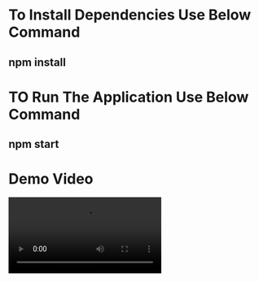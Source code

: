 # To Install Dependencies Use Below Command
## npm install

# TO Run The Application Use Below Command
## npm start

# Demo Video
<video src='./Demo/Demo.mp4'></video>


